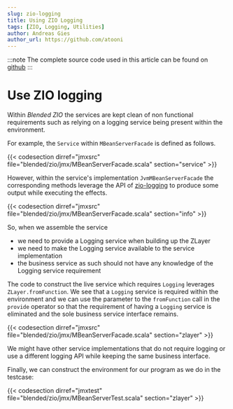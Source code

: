 ```yaml
---
slug: zio-logging
title: Using ZIO Logging
tags: [ZIO, Logging, Utilities]
author: Andreas Gies
author_url: https://github.com/atooni
---
```


:::note
The complete source code used in this article can be found on [github](https://github.com/blended-zio/blended-zio-jmx)
:::

# Use ZIO logging

Within _Blended ZIO_ the services are kept clean of non functional requirements such as relying on a logging service being present within the environment.

For example, the `Service` within `MBeanServerFacade` is defined as follows.

{{< codesection dirref="jmxsrc" file="blended/zio/jmx/MBeanServerFacade.scala" section="service" >}}

However, within the service's implementation `JvmMBeanServerFacade` the corresponding methods leverage the API of [zio-logging](https://zio.github.io/zio-logging/) to produce some output while executing the effects.

{{< codesection dirref="jmxsrc" file="blended/zio/jmx/MBeanServerFacade.scala" section="info" >}}

So, when we assemble the service

* we need to provide a Logging service when building up the ZLayer
* we need to make the Logging service available to the service implementation
* the business service as such should not have any knowledge of the Logging service requirement

The code to construct the live service which requires `Logging` leverages `ZLayer.fromFunction`. We see that a `Logging` service is required within the environment and we can use the parameter to the `fromFunction` call in the `provide` operator so that the requirement of having a `Logging` service is eliminated and the sole business service interface remains.

{{< codesection dirref="jmxsrc" file="blended/zio/jmx/MBeanServerFacade.scala" section="zlayer" >}}

We might have other service implementations that do not require logging or use a different logging API while keeping the same business interface.

Finally, we can construct the environment for our program as we do in the testcase:

{{< codesection dirref="jmxtest" file="blended/zio/jmx/MBeanServerTest.scala" section="zlayer" >}}
